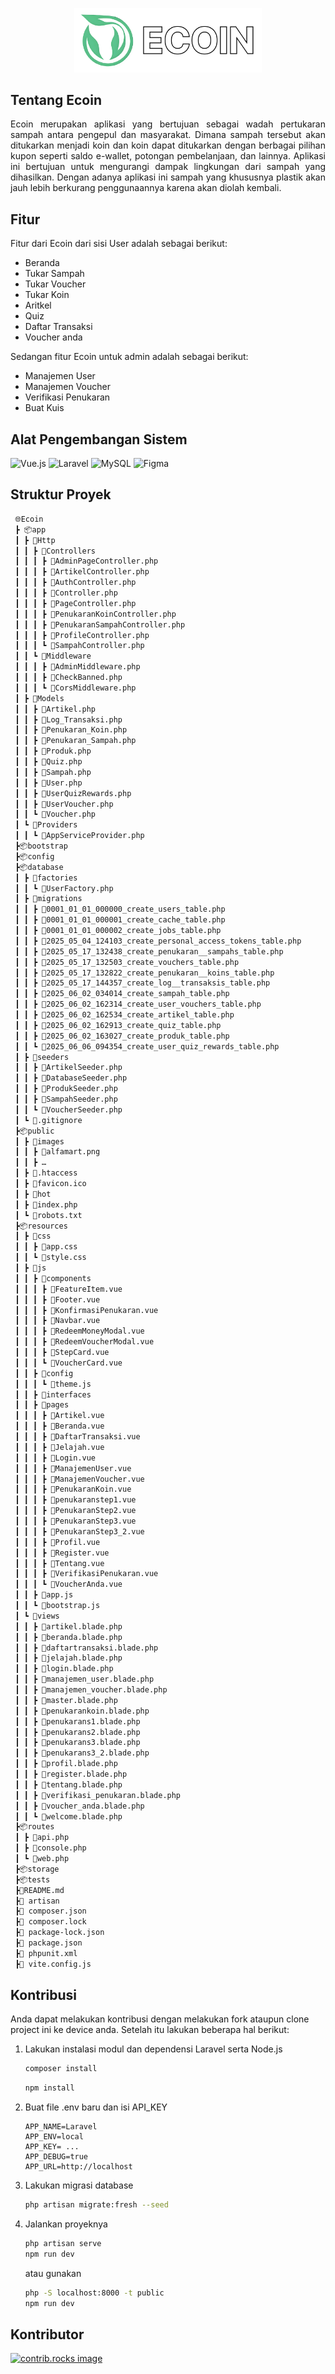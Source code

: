 <p align="center"><img src="public/images/logo_ecoinwhite.png" alt="Logo Ecoin" width="300"></p>

## Tentang Ecoin

<p align="justify">
Ecoin merupakan aplikasi yang bertujuan sebagai wadah pertukaran sampah antara pengepul dan masyarakat. Dimana sampah tersebut akan ditukarkan menjadi koin dan koin dapat ditukarkan dengan berbagai pilihan kupon seperti saldo e-wallet, potongan pembelanjaan, dan lainnya. Aplikasi ini bertujuan untuk mengurangi dampak lingkungan dari sampah yang dihasilkan. Dengan adanya aplikasi ini sampah yang khususnya plastik akan jauh lebih berkurang penggunaannya karena akan diolah kembali.
</p>

## Fitur

Fitur dari Ecoin dari sisi User adalah sebagai berikut:

* Beranda
* Tukar Sampah
* Tukar Voucher
* Tukar Koin
* Aritkel
* Quiz
* Daftar Transaksi
* Voucher anda

Sedangan fitur Ecoin untuk admin adalah sebagai berikut:

* Manajemen User
* Manajemen Voucher
* Verifikasi Penukaran
* Buat Kuis

## Alat Pengembangan Sistem

![Vue.js](https://img.shields.io/badge/vuejs-%2335495e.svg?style=for-the-badge&logo=vuedotjs&logoColor=%234FC08D)
![Laravel](https://img.shields.io/badge/laravel-%23FF2D20.svg?style=for-the-badge&logo=laravel&logoColor=white)
![MySQL](https://img.shields.io/badge/mysql-4479A1.svg?style=for-the-badge&logo=mysql&logoColor=white)
![Figma](https://img.shields.io/badge/figma-%23F24E1E.svg?style=for-the-badge&logo=figma&logoColor=white)

## Struktur Proyek

```txt
 🌐Ecoin
 ┣ 📦app
 ┃ ┣ 📂Http
 ┃ ┃ ┣ 📂Controllers
 ┃ ┃ ┃ ┣ 📜AdminPageController.php
 ┃ ┃ ┃ ┣ 📜ArtikelController.php
 ┃ ┃ ┃ ┣ 📜AuthController.php
 ┃ ┃ ┃ ┣ 📜Controller.php
 ┃ ┃ ┃ ┣ 📜PageController.php
 ┃ ┃ ┃ ┣ 📜PenukaranKoinController.php
 ┃ ┃ ┃ ┣ 📜PenukaranSampahController.php
 ┃ ┃ ┃ ┣ 📜ProfileController.php
 ┃ ┃ ┃ ┗ 📜SampahController.php
 ┃ ┃ ┗ 📂Middleware
 ┃ ┃ ┃ ┣ 📜AdminMiddleware.php
 ┃ ┃ ┃ ┣ 📜CheckBanned.php
 ┃ ┃ ┃ ┗ 📜CorsMiddleware.php
 ┃ ┣ 📂Models
 ┃ ┃ ┣ 📜Artikel.php
 ┃ ┃ ┣ 📜Log_Transaksi.php
 ┃ ┃ ┣ 📜Penukaran_Koin.php
 ┃ ┃ ┣ 📜Penukaran_Sampah.php
 ┃ ┃ ┣ 📜Produk.php
 ┃ ┃ ┣ 📜Quiz.php
 ┃ ┃ ┣ 📜Sampah.php
 ┃ ┃ ┣ 📜User.php
 ┃ ┃ ┣ 📜UserQuizRewards.php
 ┃ ┃ ┣ 📜UserVoucher.php
 ┃ ┃ ┗ 📜Voucher.php
 ┃ ┗ 📂Providers
 ┃ ┃ ┗ 📜AppServiceProvider.php
 ┣📦bootstrap
 ┣📦config
 ┣📦database
 ┃ ┣ 📂factories
 ┃ ┃ ┗ 📜UserFactory.php
 ┃ ┣ 📂migrations
 ┃ ┃ ┣ 📜0001_01_01_000000_create_users_table.php
 ┃ ┃ ┣ 📜0001_01_01_000001_create_cache_table.php
 ┃ ┃ ┣ 📜0001_01_01_000002_create_jobs_table.php
 ┃ ┃ ┣ 📜2025_05_04_124103_create_personal_access_tokens_table.php
 ┃ ┃ ┣ 📜2025_05_17_132438_create_penukaran__sampahs_table.php
 ┃ ┃ ┣ 📜2025_05_17_132503_create_vouchers_table.php
 ┃ ┃ ┣ 📜2025_05_17_132822_create_penukaran__koins_table.php
 ┃ ┃ ┣ 📜2025_05_17_144357_create_log__transaksis_table.php
 ┃ ┃ ┣ 📜2025_06_02_034014_create_sampah_table.php
 ┃ ┃ ┣ 📜2025_06_02_162314_create_user_vouchers_table.php
 ┃ ┃ ┣ 📜2025_06_02_162534_create_artikel_table.php
 ┃ ┃ ┣ 📜2025_06_02_162913_create_quiz_table.php
 ┃ ┃ ┣ 📜2025_06_02_163027_create_produk_table.php
 ┃ ┃ ┗ 📜2025_06_06_094354_create_user_quiz_rewards_table.php
 ┃ ┣ 📂seeders
 ┃ ┃ ┣ 📜ArtikelSeeder.php
 ┃ ┃ ┣ 📜DatabaseSeeder.php
 ┃ ┃ ┣ 📜ProdukSeeder.php
 ┃ ┃ ┣ 📜SampahSeeder.php
 ┃ ┃ ┗ 📜VoucherSeeder.php
 ┃ ┗ 📜.gitignore
 ┣📦public
 ┃ ┣ 📂images
 ┃ ┃ ┣ 📜alfamart.png
 ┃ ┃ ┣ …
 ┃ ┣ 📜.htaccess
 ┃ ┣ 📜favicon.ico
 ┃ ┣ 📜hot
 ┃ ┣ 📜index.php
 ┃ ┗ 📜robots.txt
 ┣📦resources
 ┃ ┣ 📂css
 ┃ ┃ ┣ 📜app.css
 ┃ ┃ ┗ 📜style.css
 ┃ ┣ 📂js
 ┃ ┃ ┣ 📂components
 ┃ ┃ ┃ ┣ 📜FeatureItem.vue
 ┃ ┃ ┃ ┣ 📜Footer.vue
 ┃ ┃ ┃ ┣ 📜KonfirmasiPenukaran.vue
 ┃ ┃ ┃ ┣ 📜Navbar.vue
 ┃ ┃ ┃ ┣ 📜RedeemMoneyModal.vue
 ┃ ┃ ┃ ┣ 📜RedeemVoucherModal.vue
 ┃ ┃ ┃ ┣ 📜StepCard.vue
 ┃ ┃ ┃ ┗ 📜VoucherCard.vue
 ┃ ┃ ┣ 📂config
 ┃ ┃ ┃ ┗ 📜theme.js
 ┃ ┃ ┣ 📂interfaces
 ┃ ┃ ┣ 📂pages
 ┃ ┃ ┃ ┣ 📜Artikel.vue
 ┃ ┃ ┃ ┣ 📜Beranda.vue
 ┃ ┃ ┃ ┣ 📜DaftarTransaksi.vue
 ┃ ┃ ┃ ┣ 📜Jelajah.vue
 ┃ ┃ ┃ ┣ 📜Login.vue
 ┃ ┃ ┃ ┣ 📜ManajemenUser.vue
 ┃ ┃ ┃ ┣ 📜ManajemenVoucher.vue
 ┃ ┃ ┃ ┣ 📜PenukaranKoin.vue
 ┃ ┃ ┃ ┣ 📜penukaranstep1.vue
 ┃ ┃ ┃ ┣ 📜PenukaranStep2.vue
 ┃ ┃ ┃ ┣ 📜PenukaranStep3.vue
 ┃ ┃ ┃ ┣ 📜PenukaranStep3_2.vue
 ┃ ┃ ┃ ┣ 📜Profil.vue
 ┃ ┃ ┃ ┣ 📜Register.vue
 ┃ ┃ ┃ ┣ 📜Tentang.vue
 ┃ ┃ ┃ ┣ 📜VerifikasiPenukaran.vue
 ┃ ┃ ┃ ┗ 📜VoucherAnda.vue
 ┃ ┃ ┣ 📜app.js
 ┃ ┃ ┗ 📜bootstrap.js
 ┃ ┗ 📂views
 ┃ ┃ ┣ 📜artikel.blade.php
 ┃ ┃ ┣ 📜beranda.blade.php
 ┃ ┃ ┣ 📜daftartransaksi.blade.php
 ┃ ┃ ┣ 📜jelajah.blade.php
 ┃ ┃ ┣ 📜login.blade.php
 ┃ ┃ ┣ 📜manajemen_user.blade.php
 ┃ ┃ ┣ 📜manajemen_voucher.blade.php
 ┃ ┃ ┣ 📜master.blade.php
 ┃ ┃ ┣ 📜penukarankoin.blade.php
 ┃ ┃ ┣ 📜penukarans1.blade.php
 ┃ ┃ ┣ 📜penukarans2.blade.php
 ┃ ┃ ┣ 📜penukarans3.blade.php
 ┃ ┃ ┣ 📜penukarans3_2.blade.php
 ┃ ┃ ┣ 📜profil.blade.php
 ┃ ┃ ┣ 📜register.blade.php
 ┃ ┃ ┣ 📜tentang.blade.php
 ┃ ┃ ┣ 📜verifikasi_penukaran.blade.php
 ┃ ┃ ┣ 📜voucher_anda.blade.php
 ┃ ┃ ┗ 📜welcome.blade.php
 ┣📦routes
 ┃ ┣ 📜api.php
 ┃ ┣ 📜console.php
 ┃ ┗ 📜web.php
 ┣📦storage
 ┣📦tests
 ┣📜README.md
 ┣📜 artisan
 ┣📜 composer.json
 ┣📜 composer.lock
 ┣📜 package-lock.json
 ┣📜 package.json
 ┣📜 phpunit.xml
 ┣📜 vite.config.js
```

## Kontribusi

Anda dapat melakukan kontribusi dengan melakukan fork ataupun clone project ini ke device anda. Setelah itu lakukan beberapa hal berikut:

1. Lakukan instalasi modul dan dependensi Laravel serta Node.js

    ```sh
    composer install
    ```

    ```sh
    npm install
    ```

2. Buat file .env baru dan isi API_KEY

    ```.env
    APP_NAME=Laravel
    APP_ENV=local
    APP_KEY= ...
    APP_DEBUG=true
    APP_URL=http://localhost
    ```

3. Lakukan migrasi database

    ```sh
    php artisan migrate:fresh --seed
    ```

4. Jalankan proyeknya

    ```sh
    php artisan serve
    npm run dev
    ```

    atau gunakan

    ```sh
    php -S localhost:8000 -t public
    npm run dev
    ```

## Kontributor

<a href="https://github.com/TrashAlpha/Ecoin/graphs/contributors">
  <img src="https://contrib.rocks/image?repo=TrashAlpha/Ecoin" alt="contrib.rocks image" />
</a>
